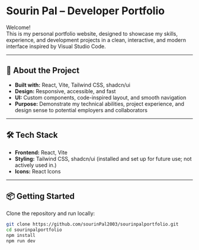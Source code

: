 # Sourin Pal – Developer Portfolio

Welcome!  
This is my personal portfolio website, designed to showcase my skills, experience, and development projects in a clean, interactive, and modern interface inspired by Visual Studio Code.

---

## 🚀 About the Project

- **Built with:** React, Vite, Tailwind CSS, shadcn/ui
- **Design:** Responsive, accessible, and fast
- **UI:** Custom components, code-inspired layout, and smooth navigation
- **Purpose:** Demonstrate my technical abilities, project experience, and design sense to potential employers and collaborators

---

## 🛠️ Tech Stack

- **Frontend:** React, Vite
- **Styling:** Tailwind CSS, shadcn/ui (installed and set up for future use; not actively used in.)
- **Icons:** React Icons

---

## 📦 Getting Started

Clone the repository and run locally:

```bash
git clone https://github.com/sourinPal2003/sourinpalportfolio.git
cd sourinpalportfolio
npm install
npm run dev
```
